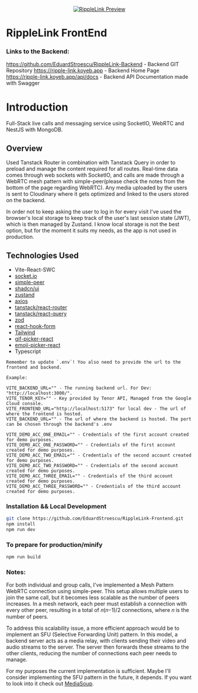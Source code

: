 <p align="center">
  <a href="https://ripple-link.vercel.app/" target="blank"><img src="https://raw.githubusercontent.com/EduardStroescu/PubImages/main/WebsiteImages/rippleLink.jpg" alt="RippleLink Preview" /></a>
</p>

# RippleLink FrontEnd

### Links to the Backend:

https://github.com/EduardStroescu/RippleLink-Backend - Backend GIT Repository
https://ripple-link.koyeb.app - Backend Home Page
https://ripple-link.koyeb.app/api/docs - Backend API Documentation made with Swagger

# Introduction

Full-Stack live calls and messaging service using SocketIO, WebRTC and NestJS with MongoDB.

## Overview

Used Tanstack Router in combination with Tanstack Query in order to preload and manage the content required for all routes. Real-time data comes through web sockets with SocketIO, and calls are made through a WebRTC mesh pattern with simple-peer(please check the notes from the bottom of the page regarding WebRTC). Any media uploaded by the users is sent to Cloudinary where it gets optimized and linked to the users stored on the backend.

In order not to keep asking the user to log in for every visit I've used the browser's local storage to keep track of the user's last session state (JWT), which is then managed by Zustand. I know local storage is not the best option, but for the moment it suits my needs, as the app is not used in production.

## Technologies Used

- Vite-React-SWC
- [socket.io](https://socket.io/)
- [simple-peer](https://github.com/feross/simple-peer)
- [shadcn/ui](https://github.com/shadcn/ui)
- [zustand](https://github.com/pmndrs/zustand)
- [axios](https://github.com/axios/axios)
- [tanstack/react-router](https://github.com/TanStack/router)
- [tanstack/react-query](https://github.com/TanStack/query)
- [zod](https://github.com/colinhacks/zod)
- [react-hook-form](https://github.com/react-hook-form/react-hook-form)
- [Tailwind](https://tailwindcss.com/)
- [gif-picker-react](https://github.com/MrBartusek/gif-picker-react)
- [emoji-picker-react](https://github.com/ealush/emoji-picker-react)
- Typescript

```
Remember to update `.env`! You also need to provide the url to the frontend and backend.

Example:

VITE_BACKEND_URL="" - The running backend url. For Dev: "http://localhost:3000/".
VITE_TENOR_KEY="" - Key provided by Tenor API, Managed from the Google Cloud console.
VITE_FRONTEND_URL="http://localhost:5173" for local dev - The url of where the frontend is hosted.
VITE_BACKEND_URL="" - The url of where the backend is hosted. The port can be chosen through the backend's .env

VITE_DEMO_ACC_ONE_EMAIL="" - Credentials of the first account created for demo purposes.
VITE_DEMO_ACC_ONE_PASSWORD="" - Credentials of the first account created for demo purposes.
VITE_DEMO_ACC_TWO_EMAIL="" - Credentials of the second account created for demo purposes.
VITE_DEMO_ACC_TWO_PASSWORD="" - Credentials of the second account created for demo purposes.
VITE_DEMO_ACC_THREE_EMAIL="" - Credentials of the third account created for demo purposes.
VITE_DEMO_ACC_THREE_PASSWORD="" - Credentials of the third account created for demo purposes.

```

### Installation && Local Development

```bash
git clone https://github.com/EduardStroescu/RippleLink-Frontend.git
npm install
npm run dev
```

### To prepare for production/minify

```bash
npm run build
```

### Notes:

For both individual and group calls, I've implemented a Mesh Pattern WebRTC connection using simple-peer. This setup allows multiple users to join the same call, but it becomes less scalable as the number of peers increases. In a mesh network, each peer must establish a connection with every other peer, resulting in a total of 𝑛(𝑛−1)/2 connections, where 𝑛 is the number of peers.

To address this scalability issue, a more efficient approach would be to implement an SFU (Selective Forwarding Unit) pattern. In this model, a backend server acts as a media relay, with clients sending their video and audio streams to the server. The server then forwards these streams to the other clients, reducing the number of connections each peer needs to manage.

For my purposes the current implementation is sufficient. Maybe I'll consider implementing the SFU pattern in the future, it depends. If you want to look into it check out [MediaSoup](https://mediasoup.org/).
